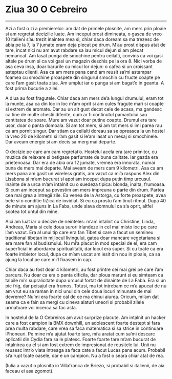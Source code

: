 
# Ziua 30 O Cebreiro

---

Azi a fost o zi a premierelor: am dat de primele plosnite, am mers prin ploaie si am regretat deciziile luate. Am inceput prost dimineata, o gasca de vreo 10 italieni s’au trezit inaintea mea si, chiar daca doream sa ma trezesc de abia pe la 7, la 7 jumate eram deja plecat pe drum. M’au prost dispus atat de tare, incat nici nu am avut rabdare sa iau micul dejun si am plecat nemancat. Am lasat punga de smochine pentru ceilalti, convins ca voi gasi altele pe drum si ca voi gasi un magazin deschis pe la ora 8. Nici vorba de asa ceva insa, doar barurile cu micul lor dejun: o cafea si un croissant asteptau clienti. Asa ca am mers pana cand am reusit sa’mi astampar foamea cu smochine proaspete din singurul smochin cu fructe coapte pe care l’am gasit toata ziua. Am umplut iar o punga si am bagat’o in geanta. A fost prima bucurie a zilei.

A diua au fost fragutele. Chiar daca am mers de’a lungul drumului, eram tot la munte, asa ca din loc in loc m’am oprit si am cules fragute mari si coapte si extrem de aromate. Dar au un alt gust decat cele de acasa, ma gandesc ca tine de multe chestii diferite, cum ar fi continutul pamantului sau cantitatea de soare. Mure am vazut doar putine coapte. Drumul era tare usor, doar o panta domoala. Si am tot mers, si am tot mers si imi parea rau ca am pornit singur. Dar stiam ca ceilalti doreau sa se opreasca la un hostel la vreo 20 de kilometri si l’am gasit si le’am lasat un mesaj si smochinele. Dar aveam energie si am decis sa merg mai departe.

O decizie pe care am cam regretat’o. Hostelul acela era tare primitor, cu muzica de relaxare si betigase parfumate de buna calitate. Iar gazda era prietenoasa. Dar era de abia ora 12 jumate, vremea era innorata, numai buna de mers mai departe. Mai aveam de mers cam 9 kilometri. Asa ca am mers pana am gasit un wireless gratis, am vazut ca mi’a raspuns Alex din Lisabona si m’am bucurat si apoi am inceput dupa putin timp urcusul. Inainte de a urca m’am intalnit cu o suedeza tipica: blonda, inalta, frumoasa. Si cum am inceput sa povestim am mers impreuna o parte din drum. Partea cea mai grea a intregii zile. Ea venea de la Astorga, cu forte proaspete, avea bete si o conditie fiZica de invidiat. Si eu ca prostu i’am tinut ritmul. Dupa 40 de minute am ajuns in La Faba, unde slava domnului ca s’a oprit, altfel scotea tot untul din mine.

Aici am luat iar o decizie de neinteles: m’am intalnit cu Christine, Linda, Andreas, Maria si cele doua surori irlandeze in cel mai misto loc pe care l’am vazut. Era al unui tip care era fan Tibet si care a facut un semineu traditional tibetan in mijlocul livingului, gatea doar mancare vegetariana si era mare fan al budismului. Nu mi’a placut in mod special de el, era cam superficial in abordarea spiritualitatii, dar locul era super. Si cu toate ca era foarte imbietor locul, dupa ce m’am uscat am iesit din nou in ploaie, ca sa ajung la locul pe care mi’l fixasem in cap.

Chiar daca au fost doar 4 kilometri, au fost printre cei mai grei pe care i’am parcurs. Nu doar ca era o panta dificila, dar ploua marunt si eu simteam ca talpile mi’s supralicitate dupa urcusul fortat de dinainte de La Faba. Era si un pic frig, dar peisajul era frumos. Totusi, ma tot intrebam ce m’a apucat de nu am vrut eu sa raman in nici unul din cele doua locuri minunate de mai devreme? Nu’mi era foarte cal de ce ma chinui aiurea. Oricum, mi’am dat seama ca e fain sa mergi cu cineva alaturi uneori si probabil zilele urmatoare voi incerca sa fac asta.

In hostelul de la O Cebreiros am avut surprize placute. Am intalnit un hacker care a fost campion la BMX downhill, un adolescent foarte destept si fara prea multa rabdare, care vrea sa faca matematica si sa strice in continuare iPhoneuri. Pe mine m’a ajutat foarte tare, mi’a aratat cum sa’mi descarc aplicatii din Cydia fara sa le platesc. Foarte foarte tare m’am bucurat de intalnirea cu el si am fost extrem de impresionat de reusitele lui. Unii nu reusesc intr’o viata intreaga sa faca cate a facut Lucas pana acum. Probabil si’a rupt toate oasele, dar e un campion. Nu a fost o seara chiar atat de rea.

(Iulia a vazut o plosnita in Villafranca de Briezo, si probabil si italienii, de aia faceau ei asa zgomot).